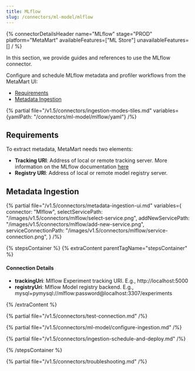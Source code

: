 ```yaml
---
title: MLflow
slug: /connectors/ml-model/mlflow
---
```


{% connectorDetailsHeader
name="MLflow"
stage="PROD"
platform="MetaMart"
availableFeatures=["ML Store"]
unavailableFeatures=[]
/ %}

In this section, we provide guides and references to use the MLflow connector.

Configure and schedule MLflow metadata and profiler workflows from the MetaMart UI:

- [Requirements](#requirements)
- [Metadata Ingestion](#metadata-ingestion)

{% partial file="/v1.5/connectors/ingestion-modes-tiles.md" variables={yamlPath: "/connectors/ml-model/mlflow/yaml"} /%}

## Requirements

To extract metadata, MetaMart needs two elements:
- **Tracking URI**: Address of local or remote tracking server. More information on the MLflow documentation [here](https://www.mlflow.org/docs/latest/tracking.html#where-runs-are-recorded)
- **Registry URI**: Address of local or remote model registry server.

## Metadata Ingestion

{% partial 
  file="/v1.5/connectors/metadata-ingestion-ui.md" 
  variables={
    connector: "Mlflow", 
    selectServicePath: "/images/v1.5/connectors/mlflow/select-service.png",
    addNewServicePath: "/images/v1.5/connectors/mlflow/add-new-service.png",
    serviceConnectionPath: "/images/v1.5/connectors/mlflow/service-connection.png",
} 
/%}

{% stepsContainer %}
{% extraContent parentTagName="stepsContainer" %}

#### Connection Details

- **trackingUri**: Mlflow Experiment tracking URI. E.g., http://localhost:5000
- **registryUri**: Mlflow Model registry backend. E.g., mysql+pymysql://mlflow:password@localhost:3307/experiments

{% /extraContent %}

{% partial file="/v1.5/connectors/test-connection.md" /%}

{% partial file="/v1.5/connectors/ml-model/configure-ingestion.md" /%}

{% partial file="/v1.5/connectors/ingestion-schedule-and-deploy.md" /%}

{% /stepsContainer %}

{% partial file="/v1.5/connectors/troubleshooting.md" /%}
